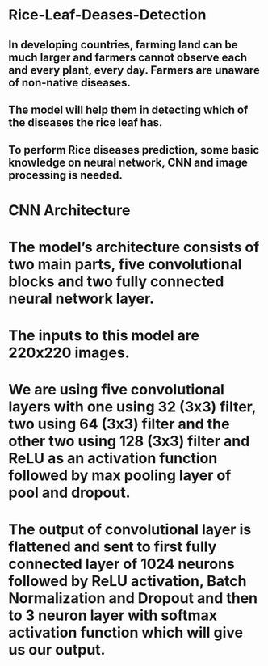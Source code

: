 # Rice-Leaf-Deases-Detection

## In developing countries, farming land can be much larger and farmers cannot observe each and every plant, every day. Farmers are unaware of non-native diseases. 
## The model will help them in detecting which of the diseases the rice leaf has. 
## To perform Rice diseases prediction, some basic knowledge on neural network, CNN and image processing is needed.


# CNN Architecture 

# The model’s architecture consists of two main parts, five convolutional blocks and two fully connected neural network layer.
# The inputs to this model are 220x220 images.
# We are using five convolutional layers with one using 32 (3x3) filter, two using 64 (3x3) filter and the other two using 128 (3x3) filter and ReLU as an activation function followed by max pooling layer of pool and dropout.
# The output of convolutional layer is flattened and sent to first fully connected layer of 1024 neurons followed by ReLU activation, Batch Normalization and Dropout and then to 3 neuron layer with softmax activation function which will give us our output.
